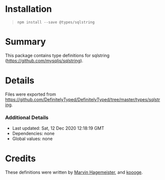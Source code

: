 # Installation
> `npm install --save @types/sqlstring`

# Summary
This package contains type definitions for sqlstring (https://github.com/mysqljs/sqlstring).

# Details
Files were exported from https://github.com/DefinitelyTyped/DefinitelyTyped/tree/master/types/sqlstring.

### Additional Details
 * Last updated: Sat, 12 Dec 2020 12:18:19 GMT
 * Dependencies: none
 * Global values: none

# Credits
These definitions were written by [Marvin Hagemeister](https://github.com/marvinhagemeister), and [koooge](https://github.com/koooge).
